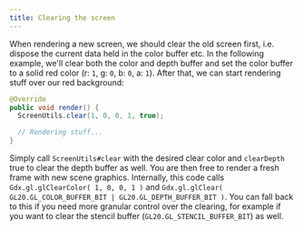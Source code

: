 ```yaml
---
title: Clearing the screen
---
```

When rendering a new screen, we should clear the old screen first, i.e. dispose the current data held in the color buffer etc. In the following example, we'll clear both the color and depth buffer and set the color buffer to a solid red color (r: `1`, g: `0`, b: `0`, a: `1`). After that, we can start rendering stuff over our red background:

```java
@Override
public void render() {
  ScreenUtils.clear(1, 0, 0, 1, true);

  // Rendering stuff...
}
```

Simply call `ScreenUtils#clear` with the desired clear color and `clearDepth` true to clear the depth buffer as well. You are then free to render a fresh frame with new scene graphics. Internally, this code calls  `Gdx.gl.glClearColor( 1, 0, 0, 1 )` and `Gdx.gl.glClear( GL20.GL_COLOR_BUFFER_BIT | GL20.GL_DEPTH_BUFFER_BIT )`. You can fall back to this if you need more granular control over the clearing, for example if you want to clear the stencil buffer (`GL20.GL_STENCIL_BUFFER_BIT`) as well.
